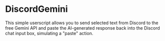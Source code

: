 # DiscordGemini
This simple userscript allows you to send selected text from Discord to the free Gemini API and paste the AI-generated response back into the Discord chat input box, simulating a "paste" action.
